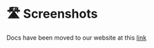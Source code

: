 # 🛣️ Screenshots

Docs have been moved to our website at this [link](https://tomatophp.com/en/open-source/filament-media-manager)
